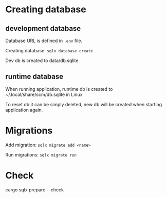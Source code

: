 # Creating database

## development database

Database URL is defined in `.env` file.

Creating database: `sqlx database create`

Dev db is created to data/db.sqlite 

## runtime database

When running application, runtime db is created to ~/.local/share/scm/db.sqlite in Linux 

To reset db it can be simply deleted, new db will be created when starting application again.

# Migrations

Add migration: `sqlx migrate add <name>`

Run migrations: `sqlx migrate run`

# Check 

cargo sqlx prepare --check
